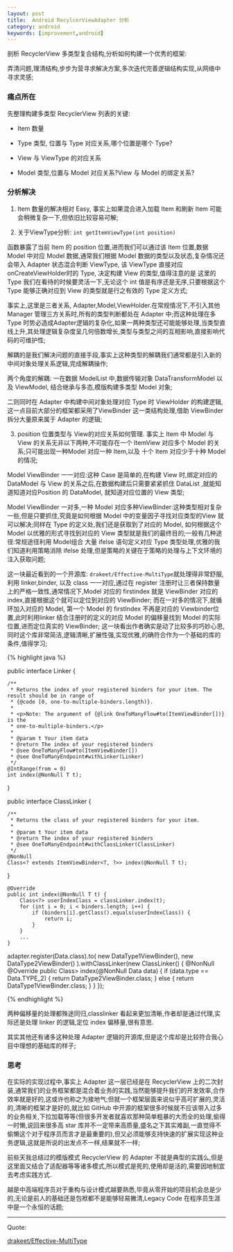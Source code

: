```yaml
---
layout: post
title:  Android RecylcerViewAdapter 分析
category: android
keywords: [improvement,android]
---
```


剖析 RecyclerView 多类型复合结构,分析如何构建一个优秀的框架:  

弄清问题,理清结构,步步为营寻求解决方案,多次迭代完善逻辑结构实现,从网络中寻求灵感;

### 痛点所在

先整理构建多类型 RecyclerView 列表的关键:  

 * Item 数量

 * Type 类型, 位置与 Type 对应关系,哪个位置是哪个 Type? 

 * View 与 ViewType 的对应关系   

 * Model 类型,位置与 Model 对应关系?View 与 Model 的绑定关系?



### 分析解决

1. Item 数量的解决相对 Easy, 事实上如果混合进入加载 Item 和刷新 Item 可能会稍微复杂一下,但依旧比较容易可解;

2. 关于ViewType分析:  `int getItemViewType(int position)`

函数暴露了当前 Item 的 position 位置,进而我们可以通过该 Item 位置,数据 Model 中对应 Model 数据,通常我们根据 Model 数据的类型以及状态,复杂情况还会带入 Adapter 状态混合判断 ViewType, 该 ViewType 直接对应 onCreateViewHolder时的 Type, 决定构建 View 的类型,值得注意的是 这里的 Type 我们在看待的时候要灵活一下,无论这个 int 值是有序还是无序,只要根据这个 Type 能够正确对应到 View 的类型就是行之有效的 Type 定义方式;

事实上,这里是三者关系, Adapter,Model,ViewHolder.在常规情况下,不引入其他 Manager 管理三方关系时,所有的类型判断都处在 Adapter 中;而这种处理在多 Type 时势必造成Adapter逻辑的复杂化,如果一两种类型还可能能够处理,当类型直线上升,其处理逻辑复杂度呈几何倍数增长,类型与类型之间的互相影响,直接影响代码的可维护性;

解耦的是我们解决问题的直接手段,事实上这种类型的解耦我们通常都是引入新的中间对象处理关系逻辑,完成解耦操作;

两个角度的解耦: 一在数据 ModelList 中,数据传输对象 DataTransformModel 以及 ViewModel, 结合继承与多态,模版构建多类型 Model 对象;

二则同时在 Adapter 中构建中间对象处理对应 Type 时 ViewHolder 的构建逻辑,这一点目前大部分的框架都采用了ViewBinder 这一类结构处理,借助 ViewBinder 拆分大量原来属于 Adapter 的逻辑;

3.  position 位置类型与 View的对应关系如何管理. 事实上 Item 中 Model 与 View 的关系无非以下两种,不可能存在一个 ItemView 对应多个 Model 的关系;只可能出现一种Model 对应一种 Item,以及 十个 Item 对应少于十种 Model 的情况;

Model ViewBinder 一一对应:这种 Case 是简单的,在构建 View 时,绑定对应的 DataModel 与 View 的关系之后,在数据构建后只需要紧紧抓住 DataList ,就能知道知道对应Position 的 DataModel, 就知道对应位置的 View 类型;


Model ViewBinder 一对多,一种 Model 对应多种ViewBinder:这种类型相对复杂一些,但是只要抓住,究竟是如何根据 Model 中的变量因子寻找对应类型的View 就可以解决;同样在 Type 的定义处,我们还是获取到了对应的 Model, 如何根据这个 Model 以优雅的形式寻找到对应的 View 类型就是我们的最终目的;一般有几种途径:常规途径利用 Model组合 大量 ifelse 语句定义对应 Type 类型处理,优雅的我们知道利用策略消除 ifelse 处理,但是策略的关键在于策略的处理与上下文环境的注入获取问题;

这一块最近看到的一个开源库: `drakeet/Effective-MultiType`就处理得非常舒服,利用 linker,binder, 以及 class 一一对应,通过在 register 注册时让三者保持数量上的严格一致性,通常情况下,Model 对应的 firstindex 就是 ViewBinder 对应的 index,直接根据这个就可以定位到对应的 ViewBinder; 而在一对多的情况下,就循环加入对应的 Model, 第一个 Model 的 firstIndex 不再是对应的 Viewbinder位置,此时利用linker 结合注册时的定义的对应 Model 的偏移量找到 Model 的实际位置,进而定位真实的 ViewBinder; 这一块看出作者确实是动了比较多的巧妙心思,同时这个库非常简洁,逻辑清晰,扩展性强,实现优雅,的确符合作为一个基础的库的条件,值得学习;


{% highlight java %}

public interface Linker<T> {

    /**
     * Returns the index of your registered binders for your item. The result should be in range of
     * {@code [0, one-to-multiple-binders.length)}.
     *
     * <p>Note: The argument of {@link OneToManyFlow#to(ItemViewBinder[])} is the
     * one-to-multiple-binders.</p>
     *
     * @param t Your item data
     * @return The index of your registered binders
     * @see OneToManyFlow#to(ItemViewBinder[])
     * @see OneToManyEndpoint#withLinker(Linker)
     */
    @IntRange(from = 0)
    int index(@NonNull T t);
}

public interface ClassLinker<T> {

    /**
     * Returns the class of your registered binders for your item.
     *
     * @param t Your item data
     * @return The index of your registered binders
     * @see OneToManyEndpoint#withClassLinker(ClassLinker)
     */
    @NonNull
    Class<? extends ItemViewBinder<T, ?>> index(@NonNull T t);
}

    @Override
    public int index(@NonNull T t) {
        Class<?> userIndexClass = classLinker.index(t);
        for (int i = 0; i < binders.length; i++) {
            if (binders[i].getClass().equals(userIndexClass)) {
                return i;
            }
        }
        ...
    }

adapter.register(Data.class).to(
            new DataType1ViewBinder(),
            new DataType2ViewBinder()
        ).withClassLinker(new ClassLinker<Data>() {
            @NonNull @Override
            public Class<? extends ItemViewBinder<Data, ?>> index(@NonNull Data data) {
                if (data.type == Data.TYPE_2) {
                    return DataType2ViewBinder.class;
                } else {
                    return DataType1ViewBinder.class;
                }
            }
        });

{% endhighlight %}

两种偏移量的处理都殊途同归,classlinker 看起来更加清晰,作者却是通过代理,实际还是处理 linker 的逻辑,定位 index 偏移量,很有意思.

其实其他还有诸多这种处理 Adapter 逻辑的开源库,但是这个库却是比较符合我心目中理想的基础库的样子;

### 思考

在实际的实现过程中,事实上 Adapter 这一层已经是在 RecyclerView 上的二次封装,通常我们的业务框架都是混合着业务的实践,当然能够提升我们的开发效率,合作效率就是好的,这或许也称之为接地气;但就一个框架层面来说似乎高可扩展的,灵活的,清晰的框架才是好的,就比如 GitHub 中开源的框架很多时候就不应该带入过多的业务相关,下拉加载等等(但很多开发者就喜欢那种简单粗暴的大而全的处理,偷得一时懒,说回来很多高 star 库并不一定带来高质量,盛名之下其实难副,一直觉得不偷懒这个对于程序员而言才是最重要的),但又必须能够支持快速的扩展实现这种业务逻辑,这就是所说的出发点不一样,结果就不一样;

前些天我总结过的模版模式 RecyclerView 的 Adapter 不就是典型的实践么,但是这里面又结合了适配器等等诸多模式,所以模式是死的,使用却是活的,需要因地制宜去考虑实践方式.

越是中高端程序员对于重构与设计模式越要熟悉,毕竟从零开始的项目机会总是少的,无论是前人的基础还是包袱都不是能够轻易撇清,Legacy Code 在程序员生涯中是一个永恒的话题;



---

Quote:

[drakeet/Effective-MultiType ](https://github.com/drakeet/Effective-MultiType/blob/master/README.md)